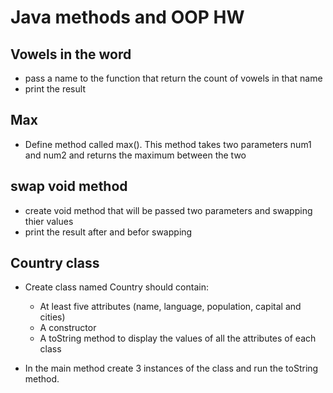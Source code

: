# Java methods and OOP HW

## Vowels in the word
* pass a name to the function that return the count of vowels in that name
* print the result

## Max 
* Define method called max(). This method takes two parameters num1 and num2 and returns the maximum between the two

## swap void method 
* create void method that will be passed two parameters and swapping thier values
* print the result after and befor swapping 

## Country class 
* Create class named Country should contain:
    * At least five attributes (name, language, population, capital and cities) 
    * A constructor
    * A toString method to display the values of all the attributes of each class 
    
* In the main method create 3 instances of the class and run the toString method. 
